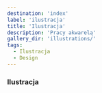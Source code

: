 ```yaml
---
destination: 'index'
label: 'ilustracja'
title: 'Ilustracja'
description: 'Pracy akwarelą'
gallery_dir: 'illustrations/'
tags:
  - Ilustracja
  - Design
---
```


### Ilustracja 

